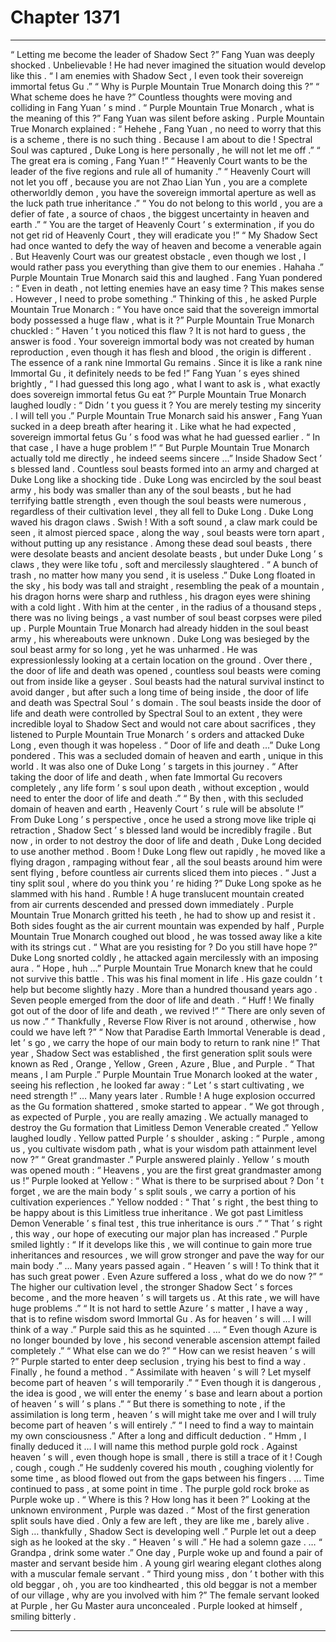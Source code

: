 
# Chapter 1371


---

“ Letting me become the leader of Shadow Sect ?” Fang Yuan was deeply shocked .
Unbelievable !
He had never imagined the situation would develop like this .
“ I am enemies with Shadow Sect , I even took their sovereign immortal fetus Gu .”
“ Why is Purple Mountain True Monarch doing this ?”
“ What scheme does he have ?”
Countless thoughts were moving and colliding in Fang Yuan ’ s mind .
“ Purple Mountain True Monarch , what is the meaning of this ?” Fang Yuan was silent before asking .
Purple Mountain True Monarch explained : “ Hehehe , Fang Yuan , no need to worry that this is a scheme , there is no such thing . Because I am about to die ! Spectral Soul was captured , Duke Long is here personally , he will not let me off .”
“ The great era is coming , Fang Yuan !”
“ Heavenly Court wants to be the leader of the five regions and rule all of humanity .”
“ Heavenly Court will not let you off , because you are not Zhao Lian Yun , you are a complete otherworldly demon , you have the sovereign immortal aperture as well as the luck path true inheritance .”
“ You do not belong to this world , you are a defier of fate , a source of chaos , the biggest uncertainty in heaven and earth .”
“ You are the target of Heavenly Court ’ s extermination , if you do not get rid of Heavenly Court , they will eradicate you !”
“ My Shadow Sect had once wanted to defy the way of heaven and become a venerable again . But Heavenly Court was our greatest obstacle , even though we lost , I would rather pass you everything than give them to our enemies . Hahaha .”
Purple Mountain True Monarch said this and laughed .
Fang Yuan pondered : “ Even in death , not letting enemies have an easy time ? This makes sense . However , I need to probe something .”
Thinking of this , he asked Purple Mountain True Monarch : “ You have once said that the sovereign immortal body possessed a huge flaw , what is it ?”
Purple Mountain True Monarch chuckled : “ Haven ’ t you noticed this flaw ? It is not hard to guess , the answer is food . Your sovereign immortal body was not created by human reproduction , even though it has flesh and blood , the origin is different . The essence of a rank nine Immortal Gu remains . Since it is like a rank nine Immortal Gu , it definitely needs to be fed !”
Fang Yuan ’ s eyes shined brightly , “ I had guessed this long ago , what I want to ask is , what exactly does sovereign immortal fetus Gu eat ?”
Purple Mountain True Monarch laughed loudly : “ Didn ’ t you guess it ? You are merely testing my sincerity . I will tell you .”
Purple Mountain True Monarch said his answer , Fang Yuan sucked in a deep breath after hearing it .
Like what he had expected , sovereign immortal fetus Gu ’ s food was what he had guessed earlier .
“ In that case , I have a huge problem !”
“ But Purple Mountain True Monarch actually told me directly , he indeed seems sincere …”
Inside Shadow Sect ’ s blessed land .
Countless soul beasts formed into an army and charged at Duke Long like a shocking tide .
Duke Long was encircled by the soul beast army , his body was smaller than any of the soul beasts , but he had terrifying battle strength , even though the soul beasts were numerous , regardless of their cultivation level , they all fell to Duke Long .
Duke Long waved his dragon claws .
Swish !
With a soft sound , a claw mark could be seen , it almost pierced space , along the way , soul beasts were torn apart , without putting up any resistance .
Among these dead soul beasts , there were desolate beasts and ancient desolate beasts , but under Duke Long ’ s claws , they were like tofu , soft and mercilessly slaughtered .
“ A bunch of trash , no matter how many you send , it is useless .” Duke Long floated in the sky , his body was tall and straight , resembling the peak of a mountain , his dragon horns were sharp and ruthless , his dragon eyes were shining with a cold light .
With him at the center , in the radius of a thousand steps , there was no living beings , a vast number of soul beast corpses were piled up .
Purple Mountain True Monarch had already hidden in the soul beast army , his whereabouts were unknown .
Duke Long was besieged by the soul beast army for so long , yet he was unharmed .
He was expressionlessly looking at a certain location on the ground . Over there , the door of life and death was opened , countless soul beasts were coming out from inside like a geyser .
Soul beasts had the natural survival instinct to avoid danger , but after such a long time of being inside , the door of life and death was Spectral Soul ’ s domain .
The soul beasts inside the door of life and death were controlled by Spectral Soul to an extent , they were incredible loyal to Shadow Sect and would not care about sacrifices , they listened to Purple Mountain True Monarch ’ s orders and attacked Duke Long , even though it was hopeless .
“ Door of life and death …” Duke Long pondered .
This was a secluded domain of heaven and earth , unique in this world .
It was also one of Duke Long ’ s targets in this journey .
“ After taking the door of life and death , when fate Immortal Gu recovers completely , any life form ’ s soul upon death , without exception , would need to enter the door of life and death .”
“ By then , with this secluded domain of heaven and earth , Heavenly Court ’ s rule will be absolute !”
From Duke Long ’ s perspective , once he used a strong move like triple qi retraction , Shadow Sect ’ s blessed land would be incredibly fragile .
But now , in order to not destroy the door of life and death , Duke Long decided to use another method .
Boom !
Duke Long flew out rapidly , he moved like a flying dragon , rampaging without fear , all the soul beasts around him were sent flying , before countless air currents sliced them into pieces .
“ Just a tiny split soul , where do you think you ’ re hiding ?” Duke Long spoke as he slammed with his hand .
Rumble !
A huge translucent mountain created from air currents descended and pressed down immediately .
Purple Mountain True Monarch gritted his teeth , he had to show up and resist it .
Both sides fought as the air current mountain was expended by half , Purple Mountain True Monarch coughed out blood , he was tossed away like a kite with its strings cut .
“ What are you resisting for ? Do you still have hope ?” Duke Long snorted coldly , he attacked again mercilessly with an imposing aura .
“ Hope , huh …” Purple Mountain True Monarch knew that he could not survive this battle . This was his final moment in life . His gaze couldn ’ t help but become slightly hazy .
More than a hundred thousand years ago .
Seven people emerged from the door of life and death .
“ Huff ! We finally got out of the door of life and death , we revived !”
“ There are only seven of us now .”
“ Thankfully , Reverse Flow River is not around , otherwise , how could we have left ?”
“ Now that Paradise Earth Immortal Venerable is dead , let ’ s go , we carry the hope of our main body to return to rank nine !”
That year , Shadow Sect was established , the first generation split souls were known as Red , Orange , Yellow , Green , Azure , Blue , and Purple .
“ That means , I am Purple .” Purple Mountain True Monarch looked at the water , seeing his reflection , he looked far away : “ Let ’ s start cultivating , we need strength !”
…
Many years later .
Rumble !
A huge explosion occurred as the Gu formation shattered , smoke started to appear .
“ We got through , as expected of Purple , you are really amazing . We actually managed to destroy the Gu formation that Limitless Demon Venerable created .” Yellow laughed loudly .
Yellow patted Purple ’ s shoulder , asking : “ Purple , among us , you cultivate wisdom path , what is your wisdom path attainment level now ?”
“ Great grandmaster .” Purple answered plainly .
Yellow ’ s mouth was opened mouth : “ Heavens , you are the first great grandmaster among us !”
Purple looked at Yellow : “ What is there to be surprised about ? Don ’ t forget , we are the main body ’ s split souls , we carry a portion of his cultivation experiences .”
Yellow nodded : “ That ’ s right , the best thing to be happy about is this Limitless true inheritance . We got past Limitless Demon Venerable ’ s final test , this true inheritance is ours .”
“ That ’ s right , this way , our hope of executing our major plan has increased .” Purple smiled lightly : “ If it develops like this , we will continue to gain more true inheritances and resources , we will grow stronger and pave the way for our main body .”
…
Many years passed again .
“ Heaven ’ s will ! To think that it has such great power . Even Azure suffered a loss , what do we do now ?”
“ The higher our cultivation level , the stronger Shadow Sect ’ s forces become , and the more heaven ’ s will targets us . At this rate , we will have huge problems .”
“ It is not hard to settle Azure ’ s matter , I have a way , that is to refine wisdom sword Immortal Gu . As for heaven ’ s will … I will think of a way .” Purple said this as he squinted .
…
“ Even though Azure is no longer bounded by love , his second venerable ascension attempt failed completely .”
“ What else can we do ?”
“ How can we resist heaven ’ s will ?”
Purple started to enter deep seclusion , trying his best to find a way .
Finally , he found a method .
“ Assimilate with heaven ’ s will ? Let myself become part of heaven ’ s will temporarily .”
“ Even though it is dangerous , the idea is good , we will enter the enemy ’ s base and learn about a portion of heaven ’ s will ’ s plans .”
“ But there is something to note , if the assimilation is long term , heaven ’ s will might take me over and I will truly become part of heaven ’ s will entirely .”
“ I need to find a way to maintain my own consciousness .”
After a long and difficult deduction .
“ Hmm , I finally deduced it … I will name this method purple gold rock . Against heaven ’ s will , even though hope is small , there is still a trace of it ! Cough , cough , cough .”
He suddenly covered his mouth , coughing violently for some time , as blood flowed out from the gaps between his fingers .
…
Time continued to pass , at some point in time .
The purple gold rock broke as Purple woke up .
“ Where is this ? How long has it been ?” Looking at the unknown environment , Purple was dazed .
“ Most of the first generation split souls have died . Only a few are left , they are like me , barely alive . Sigh … thankfully , Shadow Sect is developing well .”
Purple let out a deep sigh as he looked at the sky .
“ Heaven ’ s will .” He had a solemn gaze .
…
“ Grandpa , drink some water .” One day , Purple woke up and found a pair of master and servant beside him .
A young girl wearing elegant clothes along with a muscular female servant .
“ Third young miss , don ’ t bother with this old beggar , oh , you are too kindhearted , this old beggar is not a member of our village , why are you involved with him ?” The female servant looked at Purple , her Gu Master aura unconcealed .
Purple looked at himself , smiling bitterly .

---

